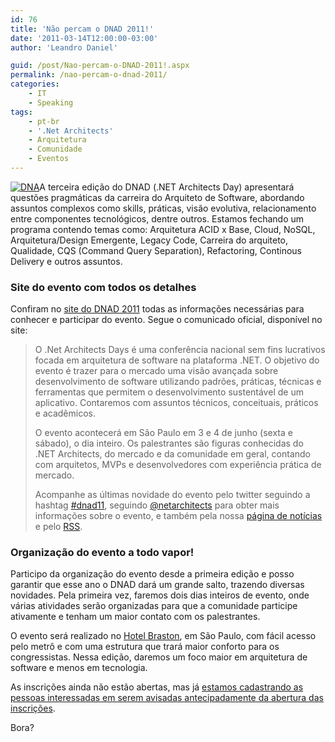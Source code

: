 ```yaml
---
id: 76
title: 'Não percam o DNAD 2011!'
date: '2011-03-14T12:00:00-03:00'
author: 'Leandro Daniel'

guid: /post/Nao-percam-o-DNAD-2011!.aspx
permalink: /nao-percam-o-dnad-2011/
categories:
    - IT
    - Speaking
tags:
    - pt-br
    - '.Net Architects'
    - Arquitetura
    - Comunidade
    - Eventos
---
```


[![DNA](http://leandrodaniel.com/pics/DNA_thumb.png "DNA")](http://leandrodaniel.com/pics/DNA.png)A terceira edição do DNAD (.NET Architects Day) apresentará questões pragmáticas da carreira do Arquiteto de Software, abordando assuntos complexos como skills, práticas, visão evolutiva, relacionamento entre componentes tecnológicos, dentre outros. Estamos fechando um programa contendo temas como: Arquitetura ACID x Base, Cloud, NoSQL, Arquitetura/Design Emergente, Legacy Code, Carreira do arquiteto, Qualidade, CQS (Command Query Separation), Refactoring, Continous Delivery e outros assuntos.

### Site do evento com todos os detalhes

Confiram no [site do DNAD 2011](http://dnad.dotnetarchitects.net/dnad/2011) todas as informações necessárias para conhecer e participar do evento. Segue o comunicado oficial, disponível no site:

> O .Net Architects Days é uma conferência nacional sem fins lucrativos focada em arquitetura de software na plataforma .NET. O objetivo do evento é trazer para o mercado uma visão avançada sobre desenvolvimento de software utilizando padrões, práticas, técnicas e ferramentas que permitem o desenvolvimento sustentável de um aplicativo. Contaremos com assuntos técnicos, conceituais, práticos e acadêmicos.
> 
> O evento acontecerá em São Paulo em 3 e 4 de junho (sexta e sábado), o dia inteiro. Os palestrantes são figuras conhecidas do .NET Architects, do mercado e da comunidade em geral, contando com arquitetos, MVPs e desenvolvedores com experiência prática de mercado.
> 
> Acompanhe as últimas novidade do evento pelo twitter seguindo a hashtag [\#dnad11](http://search.twitter.com/search?q=%23dnad11&lang=all), seguindo [@netarchitects](http://twitter.com/#%21/netarchitects) para obter mais informações sobre o evento, e também pela nossa [página de notícias](http://dnad.dotnetarchitects.net/dnad/2011/noticias/) e pelo [RSS](http://dnad.dotnetarchitects.net/dnad/2011/feed/).

### Organização do evento a todo vapor!

Participo da organização do evento desde a primeira edição e posso garantir que esse ano o DNAD dará um grande salto, trazendo diversas novidades. Pela primeira vez, faremos dois dias inteiros de evento, onde várias atividades serão organizadas para que a comunidade participe ativamente e tenham um maior contato com os palestrantes.

O evento será realizado no [Hotel Braston](http://www.braston.com/), em São Paulo, com fácil acesso pelo metrô e com uma estrutura que trará maior conforto para os congressistas. Nessa edição, daremos um foco maior em arquitetura de software e menos em tecnologia.

As inscrições ainda não estão abertas, mas já [estamos cadastrando as pessoas interessadas em serem avisadas antecipadamente da abertura das inscrições](http://dnad.dotnetarchitects.net/dnad/2011/inscricoes/).

Bora?
